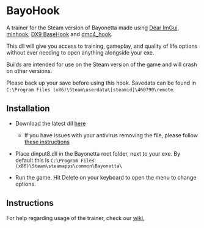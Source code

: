 # BayoHook
A trainer for the Steam version of Bayonetta made using [Dear ImGui](https://github.com/ocornut/imgui), [minhook](https://github.com/TsudaKageyu/minhook), [DX9 BaseHook](https://github.com/rdbo/DX9-BaseHook) and [dmc4_hook](https://github.com/muhopensores/dmc4_hook).

This dll will give you access to training, gameplay, and quality of life options without ever needing to open anything alongside your exe.

Builds are intended for use on the Steam version of the game and will crash on other versions.

Please back up your save before using this hook. Savedata can be found in `C:\Program Files (x86)\Steam\userdata\[steamid]\460790\remote`.

## Installation

* Download the latest dll [here](https://github.com/SSSiyan/BayoHook/releases)
  * If you have issues with your antivirus removing the file, please follow [these instructions](https://github.com/SSSiyan/BayoHook/wiki#virus-protection)

* Place dinput8.dll in the Bayonetta root folder, next to your exe. By default this is `C:\Program Files (x86)\Steam\steamapps\common\Bayonetta\`

* Run the game. Hit Delete on your keyboard to open the menu to change options.

## Instructions
For help regarding usage of the trainer, check our [wiki.](https://github.com/SSSiyan/BayoHook/wiki)
